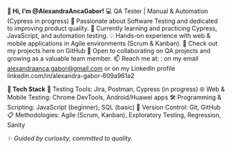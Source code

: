 **👋 Hi, I’m @AlexandraAncaGabor!**
💻 QA Tester | Manual & Automation (Cypress in progress)
👀 Passionate about Software Testing and dedicated to improving product quality.
🌱 Currently learning and practicing Cypress, JavaScript, and automation testing.
💡 Hands-on experience with web & mobile applications in Agile environments (Scrum & Kanban).
📂 Check out my projects here on GitHub
💞️ Open to collaborating on QA projects and growing as a valuable team member.
📫 Reach me at: : on my email alexandraanca.gabor@gmail.com or on my LinkedIn profile linkedin.com/in/alexandra-gabor-609a961a2

**🔧 Tech Stack**
🐞 Testing Tools: Jira, Postman, Cypress (in progress)
🌐 Web & Mobile Testing: Chrome DevTools, Android/Huawei apps
🛠️ Programming & Scripting: JavaScript (beginner), SQL (basic)
🔄 Version Control: Git, GitHub
📋 Methodologies: Agile (Scrum, Kanban), Exploratory Testing, Regression, Sanity

_✨ Guided by curiosity, committed to quality._
